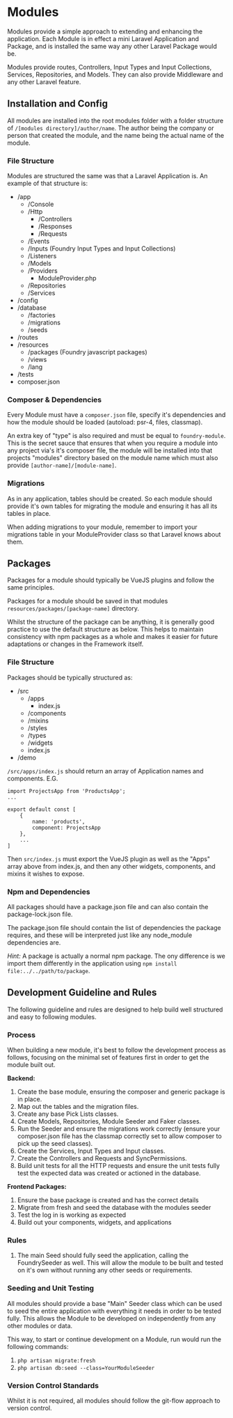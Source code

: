 # Modules
Modules provide a simple approach to extending and enhancing the application. Each Module is in effect a mini Laravel Application and Package, and is installed the same way any other Laravel Package would be.

Modules provide routes, Controllers, Input Types and Input Collections, Services, Repositories, and Models. They can also provide Middleware and any other Laravel feature.

## Installation and Config
All modules are installed into the root modules folder with a folder structure of ```/[modules directory]/author/name```. The author being the company or person that created the module, and the name being the actual name of the module.

### File Structure
Modules are structured the same was that a Laravel Application is. An example of that structure is:

- /app
  - /Console
  - /Http
    - /Controllers
    - /Responses
    - /Requests
  - /Events
  - /Inputs (Foundry Input Types and Input Collections)
  - /Listeners
  - /Models
  - /Providers
    - ModuleProvider.php
  - /Repositories
  - /Services
- /config
- /database
  - /factories
  - /migrations
  - /seeds
- /routes
- /resources
  - /packages (Foundry javascript packages)
  - /views
  - /lang
- /tests
- composer.json

### Composer & Dependencies
Every Module must have a ```composer.json``` file, specify it's dependencies and how the module should be loaded (autoload: psr-4, files, classmap).

An extra key of "type" is also required and must be equal to ```foundry-module```. This is the secret sauce that ensures that when you require a module into any project via's it's composer file, the module will be installed into that projects "modules" directory based on the module name which must also provide ```[author-name]/[module-name]```.

### Migrations
As in any application, tables should be created. So each module should provide it's own tables for migrating the module and ensuring it has all its tables in place.

When adding migrations to your module, remember to import your migrations table in your ModuleProvider class so that Laravel knows about them.

## Packages
Packages for a module should typically be VueJS plugins and follow the same principles. 

Packages for a module should be saved in that modules ```resources/packages/[package-name]``` directory.

Whilst the structure of the package can be anything, it is generally good practice to use the default structure as below. This helps to maintain consistency with npm packages as a whole and makes it easier for future adaptations or changes in the Framework itself.

### File Structure
Packages should be typically structured as:

- /src
  - /apps
    - index.js
  - /components
  - /mixins
  - /styles
  - /types
  - /widgets
  - index.js
- /demo

```/src/apps/index.js``` should return an array of Application names and components. E.G.

```$javascript
import ProjectsApp from 'ProductsApp';
...

export default const [
    {
        name: 'products',
        component: ProjectsApp
    },
    ...
]
```
Then ```src/index.js``` must export the VueJS plugin as well as the "Apps" array above from index.js, and then any other widgets, components, and mixins it wishes to expose. 

### Npm and Dependencies
All packages should have a package.json file and can also contain the package-lock.json file.

The package.json file should contain the list of dependencies the package requires, and these will be interpreted just like any node_module dependencies are.

_Hint:_ A package is actually a normal npm package. The ony difference is we import them differently in the application using ```npm install file:../../path/to/package```.

## Development Guideline and Rules
The following guideline and rules are designed to help build well structured and easy to following modules. 

### Process

When building a new module, it's best to follow the development process as follows, focusing on the minimal set of features first in order to get the module built out.

**Backend:**

1. Create the base module, ensuring the composer and generic package is in place.
1. Map out the tables and the migration files.
1. Create any base Pick Lists classes.
1. Create Models, Repositories, Module Seeder and Faker classes.
1. Run the Seeder and ensure the migrations work correctly (ensure your composer.json file has the classmap correctly set to allow composer to pick up the seed classes).
1. Create the Services, Input Types and Input classes.
1. Create the Controllers and Requests and SyncPermissions.
1. Build unit tests for all the HTTP requests and ensure the unit tests fully test the expected data was created or actioned in the database.

**Frontend Packages:**

1. Ensure the base package is created and has the correct details
1. Migrate from fresh and seed the database with the modules seeder
1. Test the log in is working as expected
1. Build out your components, widgets, and applications

### Rules
1. The main Seed should fully seed the application, calling the FoundrySeeder as well. This will allow the module to be built and tested on it's own without running any other seeds or requirements. 

### Seeding and Unit Testing
All modules should provide a base "Main" Seeder class which can be used to seed the entire application with everything it needs in order to be tested fully. This allows the Module to be developed on independently from any other modules or data.

This way, to start or continue development on a Module, run would run the following commands:

1. ```php artisan migrate:fresh```
1. ```php artisan db:seed --class=YourModuleSeeder```

### Version Control Standards
Whilst it is not required, all modules should follow the git-flow approach to version control.
